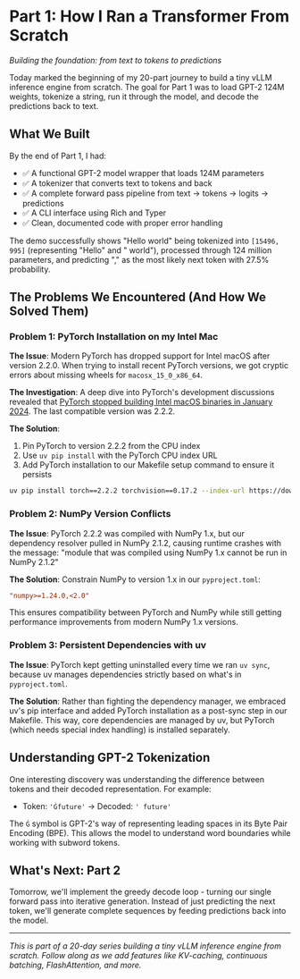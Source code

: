 # Part 1: How I Ran a Transformer From Scratch

*Building the foundation: from text to tokens to predictions*

Today marked the beginning of my 20-part journey to build a tiny vLLM inference engine from scratch. The goal for Part 1 was to load GPT-2 124M weights, tokenize a string, run it through the model, and decode the predictions back to text.

## What We Built

By the end of Part 1, I had:
- ✅ A functional GPT-2 model wrapper that loads 124M parameters
- ✅ A tokenizer that converts text to tokens and back
- ✅ A complete forward pass pipeline from text → tokens → logits → predictions
- ✅ A CLI interface using Rich and Typer
- ✅ Clean, documented code with proper error handling

The demo successfully shows "Hello world" being tokenized into `[15496, 995]` (representing "Hello" and " world"), processed through 124 million parameters, and predicting "," as the most likely next token with 27.5% probability.

## The Problems We Encountered (And How We Solved Them)

### Problem 1: PyTorch Installation on my Intel Mac

**The Issue**: Modern PyTorch has dropped support for Intel macOS after version 2.2.0. When trying to install recent PyTorch versions, we got cryptic errors about missing wheels for `macosx_15_0_x86_64`.

**The Investigation**: A deep dive into PyTorch's development discussions revealed that [PyTorch stopped building Intel macOS binaries in January 2024](https://dev-discuss.pytorch.org/t/pytorch-macos-x86-builds-deprecation-starting-january-2024/1690). The last compatible version was 2.2.2.

**The Solution**:
1. Pin PyTorch to version 2.2.2 from the CPU index
2. Use `uv pip install` with the PyTorch CPU index URL
3. Add PyTorch installation to our Makefile setup command to ensure it persists

```bash
uv pip install torch==2.2.2 torchvision==0.17.2 --index-url https://download.pytorch.org/whl/cpu
```

### Problem 2: NumPy Version Conflicts

**The Issue**: PyTorch 2.2.2 was compiled with NumPy 1.x, but our dependency resolver pulled in NumPy 2.1.2, causing runtime crashes with the message: "module that was compiled using NumPy 1.x cannot be run in NumPy 2.1.2"

**The Solution**: Constrain NumPy to version 1.x in our `pyproject.toml`:
```toml
"numpy>=1.24.0,<2.0"
```

This ensures compatibility between PyTorch and NumPy while still getting performance improvements from modern NumPy 1.x versions.

### Problem 3: Persistent Dependencies with uv

**The Issue**: PyTorch kept getting uninstalled every time we ran `uv sync`, because uv manages dependencies strictly based on what's in `pyproject.toml`.

**The Solution**: Rather than fighting the dependency manager, we embraced uv's pip interface and added PyTorch installation as a post-sync step in our Makefile. This way, core dependencies are managed by uv, but PyTorch (which needs special index handling) is installed separately.

## Understanding GPT-2 Tokenization

One interesting discovery was understanding the difference between tokens and their decoded representation. For example:

- Token: `'Ġfuture'` → Decoded: `' future'`

The `Ġ` symbol is GPT-2's way of representing leading spaces in its Byte Pair Encoding (BPE). This allows the model to understand word boundaries while working with subword tokens.

## What's Next: Part 2

Tomorrow, we'll implement the greedy decode loop - turning our single forward pass into iterative generation. Instead of just predicting the next token, we'll generate complete sequences by feeding predictions back into the model.

---

*This is part of a 20-day series building a tiny vLLM inference engine from scratch. Follow along as we add features like KV-caching, continuous batching, FlashAttention, and more.*
